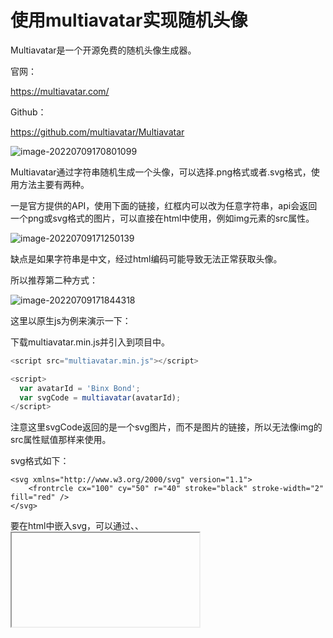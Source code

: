 # 使用multiavatar实现随机头像

Multiavatar是一个开源免费的随机头像生成器。

官网：

https://multiavatar.com/

Github：

https://github.com/multiavatar/Multiavatar

![image-20220709170801099](https://cdn.jsdelivr.net/gh/Brandoooon/myBlog/docs/front/img/image-20220709170801099.png)

Multiavatar通过字符串随机生成一个头像，可以选择.png格式或者.svg格式，使用方法主要有两种。

一是官方提供的API，使用下面的链接，红框内可以改为任意字符串，api会返回一个png或svg格式的图片，可以直接在html中使用，例如img元素的src属性。

![image-20220709171250139](https://cdn.jsdelivr.net/gh/Brandoooon/myBlog/docs/front/img/image-20220709171250139.png)

缺点是如果字符串是中文，经过html编码可能导致无法正常获取头像。

所以推荐第二种方式：

![image-20220709171844318](https://cdn.jsdelivr.net/gh/Brandoooon/myBlog/docs/front/img/image-20220709171844318.png)

这里以原生js为例来演示一下：

下载multiavatar.min.js并引入到项目中。

````javascript
<script src="multiavatar.min.js"></script>

<script>
  var avatarId = 'Binx Bond';
  var svgCode = multiavatar(avatarId);
</script>
````

注意这里svgCode返回的是一个svg图片，而不是图片的链接，所以无法像img的src属性赋值那样来使用。

svg格式如下：

````
<svg xmlns="http://www.w3.org/2000/svg" version="1.1">
    <frontrcle cx="100" cy="50" r="40" stroke="black" stroke-width="2" fill="red" /> 
</svg>
````

要在html中嵌入svg，可以通过<embed>、<object>、<iframe>标签，也可以直接在HTML嵌入svg代码，例如：

````
<div>
    <svg xmlns="http://www.w3.org/2000/svg" version="1.1">
        <frontrcle cx="100" cy="50" r="40" stroke="black" stroke-width="2" fill="red" /> 
    </svg>
</div>
````

在我的项目中，我为这个div容器添加了一个name属性，用于接收用户名，然后通过用户名来生成不同的头像，代码如下：

````
<div class="avatar" th:name="${plan.createdBy}"></div>
````

````javascript
function refreshAvatar() {
    var avatars = document.querySelectorAll('.avatar');
    avatars.forEach(function (avatar) {
        let creatorName = avatar.getAttribute('name');
        let svgCode = multiavatar(creatorName);
        $(avatar).html(svgCode)
    })
}
````

效果如下：

![image-20220709172810413](https://cdn.jsdelivr.net/gh/Brandoooon/myBlog/docs/front/img/image-20220709172810413.png)